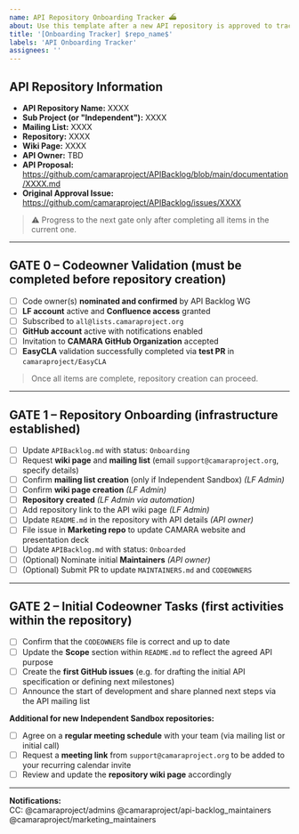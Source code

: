 ```yaml
---
name: API Repository Onboarding Tracker ⛴️
about: Use this template after a new API repository is approved to track onboarding steps.
title: '[Onboarding Tracker] $repo_name$'
labels: 'API Onboarding Tracker'
assignees: ''
---
```

<!-- API & Repository Onboarding Tracker -->

## API Repository Information
- **API Repository Name:** XXXX  
- **Sub Project (or "Independent"):** XXXX  
- **Mailing List:** XXXX  
- **Repository:** XXXX  
- **Wiki Page:** XXXX  
- **API Owner:** TBD  
- **API Proposal:** https://github.com/camaraproject/APIBacklog/blob/main/documentation/XXXX.md  
- **Original Approval Issue:** https://github.com/camaraproject/APIBacklog/issues/XXXX  

> ⚠️ Progress to the next gate only after completing all items in the current one.

---

## GATE 0 – Codeowner Validation (must be completed before repository creation)

- [ ] Code owner(s) **nominated and confirmed** by API Backlog WG  
- [ ] **LF account** active and **Confluence access** granted  
- [ ] Subscribed to `all@lists.camaraproject.org`  
- [ ] **GitHub account** active with notifications enabled  
- [ ] Invitation to **CAMARA GitHub Organization** accepted  
- [ ] **EasyCLA** validation successfully completed via **test PR** in `camaraproject/EasyCLA`  

> Once all items are complete, repository creation can proceed.

---

## GATE 1 – Repository Onboarding (infrastructure established)

- [ ] Update `APIBacklog.md` with status: `Onboarding`  
- [ ] Request **wiki page** and **mailing list** (email `support@camaraproject.org`, specify details)  
- [ ] Confirm **mailing list creation** (only if Independent Sandbox) _(LF Admin)_  
- [ ] Confirm **wiki page creation** _(LF Admin)_  
- [ ] **Repository created** _(LF Admin via automation)_  
- [ ] Add repository link to the API wiki page _(LF Admin)_  
- [ ] Update `README.md` in the repository with API details _(API owner)_  
- [ ] File issue in **Marketing repo** to update CAMARA website and presentation deck  
- [ ] Update `APIBacklog.md` with status: `Onboarded`  
- [ ] (Optional) Nominate initial **Maintainers** _(API owner)_  
- [ ] (Optional) Submit PR to update `MAINTAINERS.md` and `CODEOWNERS`  

---

## GATE 2 – Initial Codeowner Tasks (first activities within the repository)

- [ ] Confirm that the `CODEOWNERS` file is correct and up to date  
- [ ] Update the **Scope** section within `README.md` to reflect the agreed API purpose  
- [ ] Create the **first GitHub issues** (e.g. for drafting the initial API specification or defining next milestones)  
- [ ] Announce the start of development and share planned next steps via the API mailing list  

**Additional for new Independent Sandbox repositories:**  
- [ ] Agree on a **regular meeting schedule** with your team (via mailing list or initial call)  
- [ ] Request a **meeting link** from `support@camaraproject.org` to be added to your recurring calendar invite  
- [ ] Review and update the **repository wiki page** accordingly  

---

**Notifications:**  
CC: @camaraproject/admins @camaraproject/api-backlog_maintainers @camaraproject/marketing_maintainers 